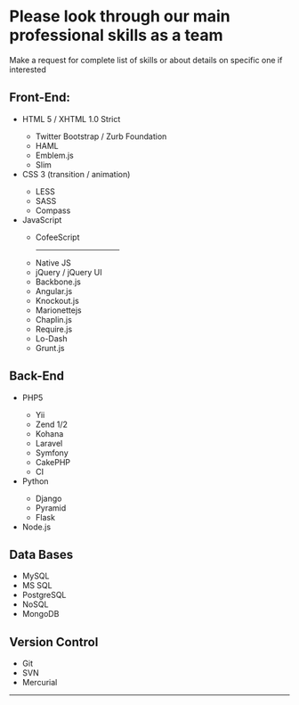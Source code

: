 <h1>Please look through our main professional skills as a team</h1>
<p>Make a request for complete list of skills or about details on specific one if interested</p>

<h2>Front-End:</h2>
<ul>
  <li>HTML 5 / XHTML 1.0 Strict</li>
    <ul>
      <li>Twitter Bootstrap / Zurb Foundation</li>
      <li>HAML</li>
      <li>Emblem.js</li>
      <li>Slim</li>
    </ul>
  <li>CSS 3 (transition / animation)</li>
    <ul>
      <li>LESS</li>
      <li>SASS</li>
      <li>Compass</li>
    </ul>
  <li>JavaScript</li>
    <ul>
      <li>CofeeScript</li>
      <hr style="width:150px"><li>Native JS</li>
      <li> jQuery / jQuery UI</li>
      <li>Backbone.js</li>
      <li>Angular.js</li>
      <li>Knockout.js</li>
      <li>Marionettejs</li>
      <li>Chaplin.js</li>
      <li>Require.js</li>
      <li>Lo-Dash</li>
      <li>Grunt.js</li>
    </ul>
</ul>


<h2>Back-End</h2>
<ul>
  <li>PHP5</li>
    <ul>
      <li>Yii</li>
      <li>Zend 1/2</li>
      <li>Kohana</li>
      <li>Laravel</li>
      <li>Symfony</li>
      <li>CakePHP</li>
      <li>CI</li>
    </ul>
  <li>Python</li>
    <ul>
      <li>Django</li>
      <li>Pyramid</li>
      <li>Flask</li>
    </ul>
  <li>Node.js</li>
</ul>

<h2>Data Bases</h2>
<ul>
  <li>MySQL</li>
  <li>MS SQL</li>
  <li>PostgreSQL</li>
  <li>NoSQL</li>
  <li>MongoDB</li>
</ul>

<h2>Version Control</h2>
<ul>
  <li>Git</li>
  <li>SVN</li>
  <li>Mercurial</li>
</ul>

---------------
